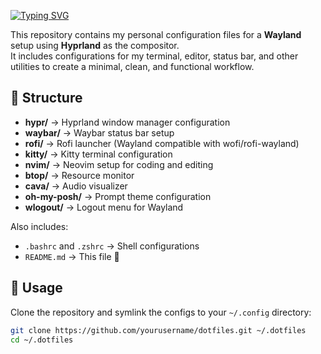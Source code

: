 [![Typing SVG](https://readme-typing-svg.demolab.com?font=JetBrains+Mono&size=30&duration=1800&pause=1200&center=true&vCenter=true&repeat=true&width=750&height=60&color=00FFD1&background=00000000&lines=frgnc-subash's+dots;Hyprland+%26+Wayland;Waybar+%7C+Rofi+%7C+Kitty;Minimal+%7C+Tiling+%7C+Fast)](https://git.io/typing-svg)

This repository contains my personal configuration files for a **Wayland** setup using **Hyprland** as the compositor.  
It includes configurations for my terminal, editor, status bar, and other utilities to create a minimal, clean, and functional workflow.

## 📂 Structure

- **hypr/** → Hyprland window manager configuration
- **waybar/** → Waybar status bar setup
- **rofi/** → Rofi launcher (Wayland compatible with wofi/rofi-wayland)
- **kitty/** → Kitty terminal configuration
- **nvim/** → Neovim setup for coding and editing
- **btop/** → Resource monitor
- **cava/** → Audio visualizer
- **oh-my-posh/** → Prompt theme configuration
- **wlogout/** → Logout menu for Wayland

Also includes:

- `.bashrc` and `.zshrc` → Shell configurations
- `README.md` → This file 🙂

## 🚀 Usage

Clone the repository and symlink the configs to your `~/.config` directory:

```bash
git clone https://github.com/yourusername/dotfiles.git ~/.dotfiles
cd ~/.dotfiles

